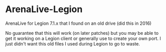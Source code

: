 # ArenaLive-Legion
ArenaLive for Legion 7.1.x that I found on an old drive (did this in 2016)


No guarantee that this will work (on later patches) but you may be able to get it working on a Legion client or generally use to create your own port.
I just didn't want this old files I used during Legion to go to waste.
